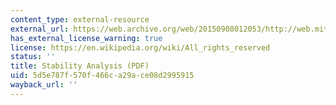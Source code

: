 ```yaml
---
content_type: external-resource
external_url: https://web.archive.org/web/20150908012053/http://web.mit.edu/biophysics/sbio/PDFs/L8_notes.pdf
has_external_license_warning: true
license: https://en.wikipedia.org/wiki/All_rights_reserved
status: ''
title: Stability Analysis (PDF)
uid: 5d5e787f-570f-466c-a29a-ce08d2995915
wayback_url: ''
---
```

